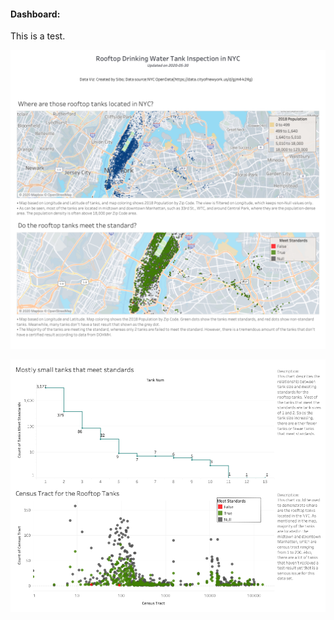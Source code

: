 #### Dashboard:

This is a test.

<p align="center">
	<img src="./workbook/dashboard_1.png" alt="rooftop_water_dashboard_1" sizes="600">
</p>


<p align="center">
	<img src="./workbook/dashboard_2.png" alt="rooftop_water_dashboard_2" sizes="720">
</p>
